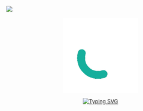 [![](https://visitcount.itsvg.in/api?id=Quinchy&icon=5&color=9)](https://visitcount.itsvg.in)

<div align="center">

<img align="center" style="width:200px;" src="image/QuinchY.gif"/>

</div>

<p align='center'><a href="https://git.io/typing-svg"><img src="https://readme-typing-svg.demolab.com?font=Fira+Code&weight=600&size=30&duration=3000&pause=1000&color=18F7C1&center=true&width=535&height=100&lines=Cyril+James+De+Guzman" alt="Typing SVG" /></a></p>
